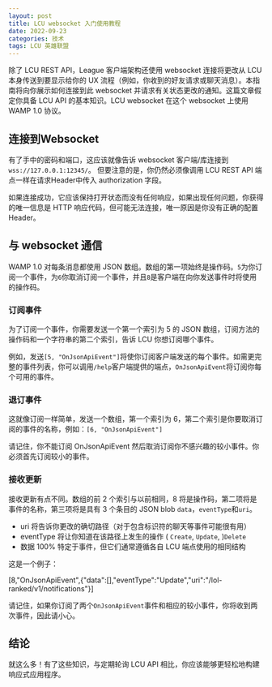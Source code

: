```yaml
---
layout: post
title: LCU websocket 入门使用教程
date: 2022-09-23
categories: 技术
tags: LCU 英雄联盟
---
```


除了 LCU REST API，League 客户端架构还使用 websocket 连接将更改从 LCU 本身传送到要显示给你的 UX 流程（例如，你收到的好友请求或聊天消息）。本指南将向你展示如何连接到此 websocket 并请求有关状态更改的通知。这篇文章假定你具备 LCU API 的基本知识。LCU websocket 在这个 websocket 上使用 WAMP 1.0 协议。

## 连接到Websocket

有了手中的密码和端口，这应该就像告诉 websocket 客户端/库连接到`wss://127.0.0.1:12345/`。 但要注意的是，你仍然必须像调用 LCU REST API 端点一样在请求Header中传入 authorization 字段。

如果连接成功，它应该保持打开状态而没有任何响应，如果出现任何问题，你获得的唯一信息是 HTTP 响应代码，但可能无法连接，唯一原因是你没有正确的配置Header。

## 与 websocket 通信

WAMP 1.0 对每条消息都使用 JSON 数组。数组的第一项始终是操作码。`5`为你订阅一个事件，为`6`你取消订阅一个事件，并且`8`是客户端在向你发送事件时将使用的操作码。

### 订阅事件

为了订阅一个事件，你需要发送一个第一个索引为 5 的 JSON 数组，订阅方法的操作码和一个字符串的第二个索引，告诉 LCU 你想订阅哪个事件。

例如，发送`[5, "OnJsonApiEvent"]`将使你订阅客户端发送的每个事件。如需更完整的事件列表，你可以调用`/help`客户端提供的端点，`OnJsonApiEvent`将订阅你每个可用的事件。

### 退订事件

这就像订阅一样简单，发送一个数组，第一个索引为 6，第二个索引是你要取消订阅的事件的名称，例如：`[6, "OnJsonApiEvent"]`

请记住，你不能订阅 OnJsonApiEvent 然后取消订阅你不感兴趣的较小事件。你必须首先订阅较小的事件。

### 接收更新

接收更新有点不同。数组的前 2 个索引与以前相同，8 将是操作码，第二项将是事件的名称，第三项将是具有 3 个条目的 JSON blob `data`，`eventType`和`uri`。

- uri 将告诉你更改的确切路径（对于包含标识符的聊天等事件可能很有用）
- eventType 将让你知道在该路径上发生的操作 ( `Create`, `Update`, )`Delete`
- 数据 100% 特定于事件，但它们通常遵循各自 LCU 端点使用的相同结构

这是一个例子：

[8,"OnJsonApiEvent",{"data":[],"eventType":"Update","uri":"/lol-ranked/v1/notifications"}]

请记住，如果你订阅了两个`OnJsonApiEvent`事件和相应的较小事件，你将收到两次事件，因此请小心。

## 结论

就这么多！有了这些知识，与定期轮询 LCU API 相比，你应该能够更轻松地构建响应式应用程序。